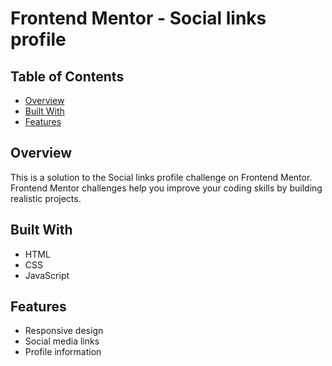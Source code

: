 # Frontend Mentor - Social links profile

## Table of Contents

- [Overview](#overview)
- [Built With](#built-with)
- [Features](#features)


## Overview

This is a solution to the Social links profile challenge on Frontend Mentor. Frontend Mentor challenges help you improve your coding skills by building realistic projects.

## Built With

- HTML
- CSS
- JavaScript

## Features

- Responsive design
- Social media links
- Profile information
